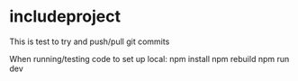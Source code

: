 # includeproject
This is test to try and push/pull git commits

When running/testing code to set up local:
npm install
npm rebuild
npm run dev
